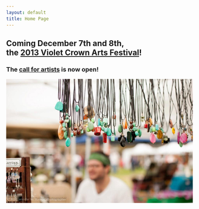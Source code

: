 ```yaml
---
layout: default
title: Home Page
---
```


## Coming December 7th and 8th,<br>the [2013 Violet Crown Arts Festival](http://localhost:4000/artsfest.html)!

### The [call for artists](https://violetcrownartsfest.eventbrite.com/) is now open!

<img src="img/vcaf_beads.jpg" class="img-responsive">

